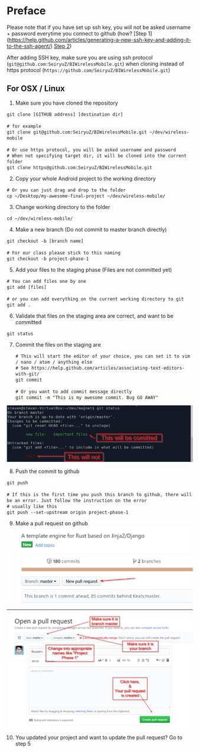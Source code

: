 # Preface

Please note that if you have set up ssh key, you will not be asked username + password everytime you connect to github (how? [Step 1] (https://help.github.com/articles/generating-a-new-ssh-key-and-adding-it-to-the-ssh-agent/) [Step 2](https://help.github.com/articles/adding-a-new-ssh-key-to-your-github-account/))

After adding SSH key, make sure you are using ssh protocol (`git@github.com:SeiryuZ/BIWirelessMobile.git`) when cloning instead of https protocol (`https://github.com/SeiryuZ/BIWirelessMobile.git`)




## For OSX / Linux

1. Make sure you have cloned the repository

  ```
git clone [GITHUB address] [destination dir]

# for example
git clone git@github.com:SeiryuZ/BIWirelessMobile.git ~/dev/wireless-mobile

# Or use https protocol, you will be asked username and password
# When not specifying target dir, it will be cloned into the current folder
git clone https@github.com:SeiryuZ/BIWirelessMobile.git 
```

2. Copy your whole Android project to the working directory
  ```
# Or you can just drag and drop to the folder
cp ~/Desktop/my-awesome-final-project ~/dev/wireless-mobile/
```


3. Change working directory to the folder
  ```
  cd ~/dev/wireless-mobile/
  ```


4. Make a new branch (Do not commit to master branch directly)
  ```
  git checkout -b [branch name]
  
  # For our class please stick to this naming
  git checkout -b project-phase-1
  ```

5. Add your files to the staging phase (Files are not committed yet)
  ```
  # You can add files one by one
  git add [files]
  
  # or you can add everything on the current working directory to git
  git add .
  ```
  
  
6. Validate that files on the staging area are correct, and want to be committed

  ```
  git status
  ```


7. Commit the files on the staging are

   ```
   # This will start the editor of your choice, you can set it to vim / nano / atom / anything else 
   # See https://help.github.com/articles/associating-text-editors-with-git/
   git commit
   
   # Or you want to add commit message directly
   git commit -m "This is my awesome commit. Bug GO AWAY"
   ```
  ![Git status](DemoTeaching/images/git-status.png)


8. Push the commit to github 
  ```
  git push
  
  # If this is the first time you push this branch to github, there will be an error. Just follow the instruction on the error
  # usually like this
  git push --set-upstream origin project-phase-1
  ```
  
  
9. Make a pull request on github
  ![Pull request 1](DemoTeaching/images/pull-request-1.png)
  ---
  ![Pull request 2](DemoTeaching/images/pull-requestr-2.png)

  

10. You updated your project and want to update the pull request? Go to step 5


